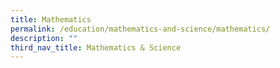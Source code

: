 ```yaml
---
title: Mathematics
permalink: /education/mathematics-and-science/mathematics/
description: ""
third_nav_title: Mathematics & Science
---
```

